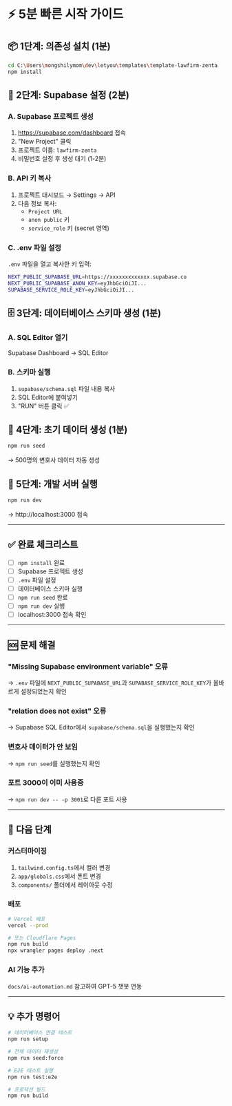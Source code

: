 # ⚡ 5분 빠른 시작 가이드

## 📦 1단계: 의존성 설치 (1분)
```bash
cd C:\Users\mongshilymom\dev\letyou\templates\template-lawfirm-zenta
npm install
```

## 🔑 2단계: Supabase 설정 (2분)

### A. Supabase 프로젝트 생성
1. https://supabase.com/dashboard 접속
2. "New Project" 클릭
3. 프로젝트 이름: `lawfirm-zenta`
4. 비밀번호 설정 후 생성 대기 (1-2분)

### B. API 키 복사
1. 프로젝트 대시보드 → Settings → API
2. 다음 정보 복사:
   - `Project URL`
   - `anon public` 키
   - `service_role` 키 (secret 영역)

### C. .env 파일 설정
`.env` 파일을 열고 복사한 키 입력:
```bash
NEXT_PUBLIC_SUPABASE_URL=https://xxxxxxxxxxxxx.supabase.co
NEXT_PUBLIC_SUPABASE_ANON_KEY=eyJhbGciOiJI...
SUPABASE_SERVICE_ROLE_KEY=eyJhbGciOiJI...
```

## 🗄️ 3단계: 데이터베이스 스키마 생성 (1분)

### A. SQL Editor 열기
Supabase Dashboard → SQL Editor

### B. 스키마 실행
1. `supabase/schema.sql` 파일 내용 복사
2. SQL Editor에 붙여넣기
3. "RUN" 버튼 클릭 ✅

## 🌱 4단계: 초기 데이터 생성 (1분)
```bash
npm run seed
```
→ 500명의 변호사 데이터 자동 생성

## 🚀 5단계: 개발 서버 실행
```bash
npm run dev
```
→ http://localhost:3000 접속

---

## ✅ 완료 체크리스트
- [ ] `npm install` 완료
- [ ] Supabase 프로젝트 생성
- [ ] `.env` 파일 설정
- [ ] 데이터베이스 스키마 실행
- [ ] `npm run seed` 완료
- [ ] `npm run dev` 실행
- [ ] localhost:3000 접속 확인

---

## 🆘 문제 해결

### "Missing Supabase environment variable" 오류
→ `.env` 파일에 `NEXT_PUBLIC_SUPABASE_URL`과 `SUPABASE_SERVICE_ROLE_KEY`가 올바르게 설정되었는지 확인

### "relation does not exist" 오류
→ Supabase SQL Editor에서 `supabase/schema.sql`을 실행했는지 확인

### 변호사 데이터가 안 보임
→ `npm run seed`를 실행했는지 확인

### 포트 3000이 이미 사용중
→ `npm run dev -- -p 3001`로 다른 포트 사용

---

## 🎯 다음 단계

### 커스터마이징
1. `tailwind.config.ts`에서 컬러 변경
2. `app/globals.css`에서 폰트 변경
3. `components/` 폴더에서 레이아웃 수정

### 배포
```bash
# Vercel 배포
vercel --prod

# 또는 Cloudflare Pages
npm run build
npx wrangler pages deploy .next
```

### AI 기능 추가
`docs/ai-automation.md` 참고하여 GPT-5 챗봇 연동

---

## 💡 추가 명령어
```bash
# 데이터베이스 연결 테스트
npm run setup

# 전체 데이터 재생성
npm run seed:force

# E2E 테스트 실행
npm run test:e2e

# 프로덕션 빌드
npm run build
```
